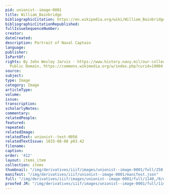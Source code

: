 ```yaml
---
pid: unionist--image-0001
title: William_Bainbridge
bibliographicCitation: https://en.wikipedia.org/wiki/William_Bainbridge
bibliographicCitationRepublished: 
fullIssueSequenceNumber: 
creator: 
dateCreated: 
description: Portrait of Naval Captain
language: 
publisher: 
IsPartOf: 
rights: By John Wesley Jarvis - https://www.history.navy.mil/our-collections/photography/us-people/b/bainbridge-william/kn-1365.html,
  Public Domain, https://commons.wikimedia.org/w/index.php?curid=19004
source: 
subject: 
type: Image
category: Image
articleType: 
volume: 
issue: 
transcription: 
scholarlyNotes: 
commentary: 
relatedPeople: 
featured: 
repeated: 
relatedImage: 
relatedText: unionist--text-0056
relatedTextIssue: 1833-08-08 p03.42
filename: 
caption: 
order: '412'
layout: items_item
collection: items
thumbnail: "/img/derivatives/iiif/images/unionist--image-0001/full/250,/0/default.jpg"
manifest: "/img/derivatives/iiif/unionist--image-0001/manifest.json"
full: "/img/derivatives/iiif/images/unionist--image-0001/full/1140,/0/default.jpg"
proofed JR: "/img/derivatives/iiif/images/unionist--image-0001/full/1140,/0/default.jpg"
---
```

